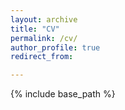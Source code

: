 ```yaml
---
layout: archive
title: "CV"
permalink: /cv/
author_profile: true
redirect_from:

---
```


{% include base_path %}



